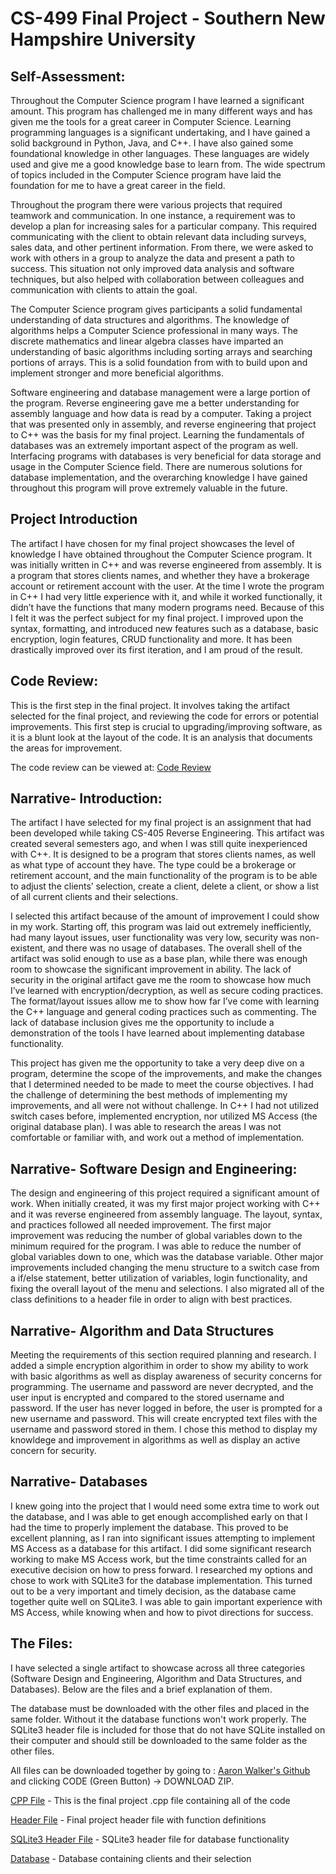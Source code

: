 # CS-499 Final Project - Southern New Hampshire University

## Self-Assessment:

Throughout the Computer Science program I have learned a significant amount. This program has challenged me in many different ways and has given me the tools for a great career in Computer Science. Learning programming languages is a significant undertaking, and I have gained a solid background in Python, Java, and C++. I have also gained some foundational knowledge in other languages. These languages are widely used and give me a good knowledge base to learn from. The wide spectrum of topics included in the Computer Science program have laid the foundation for me to have a great career in the field.
	
  Throughout the program there were various projects that required teamwork and communication. In one instance, a requirement was to develop a plan for increasing sales for a particular company. This required communicating with the client to obtain relevant data including surveys, sales data, and other pertinent information. From there, we were asked to work with others in a group to analyze the data and present a path to success. This situation not only improved data analysis and software techniques, but also helped with collaboration between colleagues and communication with clients to attain the goal.
	
  The Computer Science program gives participants a solid fundamental understanding of data structures and algorithms. The knowledge of algorithms helps a Computer Science professional in many ways. The discrete mathematics and linear algebra classes have imparted an understanding of basic algorithms including sorting arrays and searching portions of arrays. This is a solid foundation from with to build upon and implement stronger and more beneficial algorithms.
	
  Software engineering and database management were a large portion of the program. Reverse engineering gave me a better understanding for assembly language and how data is read by a computer. Taking a project that was presented only in assembly, and reverse engineering that project to C++ was the basis for my final project. Learning the fundamentals of databases was an extremely important aspect of the program as well. Interfacing programs with databases is very beneficial for data storage and usage in the Computer Science field. There are numerous solutions for database implementation, and the overarching knowledge I have gained throughout this program will prove extremely valuable in the future.

## Project Introduction

  The artifact I have chosen for my final project showcases the level of knowledge I have obtained throughout the Computer Science program. It was initially written in C++ and was reverse engineered from assembly. It is a program that stores clients names, and whether they have a brokerage account or retirement account with the user. At the time I wrote the program in C++ I had very little experience with it, and while it worked functionally, it didn’t have the functions that many modern programs need. Because of this I felt it was the perfect subject for my final project. I improved upon the syntax, formatting, and introduced new features such as a database, basic encryption, login features, CRUD functionality and more. It has been drastically improved over its first iteration, and I am proud of the result.

## Code Review:

This is the first step in the final project. It involves taking the artifact selected for the final project, and reviewing the code for errors or potential improvements. This first step is crucial to upgrading/improving software, as it is a blunt look at the layout of the code. It is an analysis that documents the areas for improvement.

The code review can be viewed at: [Code Review](https://youtu.be/rSHNLTSwy0Y)

## Narrative- Introduction:

The artifact I have selected for my final project is an assignment that had been developed while taking CS-405 Reverse Engineering. This artifact was created several semesters ago, and when I was still quite inexperienced with C++. It is designed to be a program that stores clients names, as well as what type of account they have. The type could be a brokerage or retirement account, and the main functionality of the program is to be able to adjust the clients’ selection, create a client, delete a client, or show a list of all current clients and their selections.

I selected this artifact because of the amount of improvement I could show in my work. Starting off, this program was laid out extremely inefficiently, had many layout issues, user functionality was very low, security was non-existent, and there was no usage of databases. The overall shell of the artifact was solid enough to use as a base plan, while there was enough room to showcase the significant improvement in ability. The lack of security in the original artifact gave me the room to showcase how much I’ve learned with encryption/decryption, as well as secure coding practices. The format/layout issues allow me to show how far I’ve come with learning the C++ language and general coding practices such as commenting. The lack of database inclusion gives me the opportunity to include a demonstration of the tools I have learned about implementing database functionality.

This project has given me the opportunity to take a very deep dive on a program, determine the scope of the improvements, and make the changes that I determined needed to be made to meet the course objectives. I had the challenge of determining the best methods of implementing my improvements, and all were not without challenge. In C++ I had not utilized switch cases before, implemented encryption, nor utilized MS Access (the original database plan). I was able to research the areas I was not comfortable or familiar with, and work out a method of implementation.

## Narrative- Software Design and Engineering:

The design and engineering of this project required a significant amount of work. When initially created, it was my first major project working with C++ and it was reverse engineered from assembly language. The layout, syntax, and practices followed all needed improvement. The first major improvement was reducing the number of global variables down to the minimum required for the program. I was able to reduce the number of global variables down to one, which was the database variable. Other major improvements included changing the menu structure to a switch case from a if/else statement, better utilization of variables, login functionality, and fixing the overall layout of the menu and selections. I also migrated all of the class definitions to a header file in order to align with best practices.

## Narrative- Algorithm and Data Structures

Meeting the requirements of this section required planning and research. I added a simple encryption algorithim in order to show my ability to work with basic algorithms as well as display awareness of security concerns for programming. The username and password are never decrypted, and the user input is encrypted and compared to the stored username and password. If the user has never logged in before, the user is prompted for a new username and password. This will create encrypted text files with the username and password stored in them. I chose this method to display my knowldege and improvement in algorithms as well as display an active concern for security.

## Narrative- Databases

I knew going into the project that I would need some extra time to work out the database, and I was able to get enough accomplished early on that I had the time to properly implement the database. This proved to be excellent planning, as I ran into significant issues attempting to implement MS Access as a database for this artifact. I did some significant research working to make MS Access work, but the time constraints called for an executive decision on how to press forward. I researched my options and chose to work with SQLite3 for the database implementation. This turned out to be a very important and timely decision, as the database came together quite well on SQLite3. I was able to gain important experience with MS Access, while knowing when and how to pivot directions for success.

## The Files:

I have selected a single artifact to showcase across all three categories (Software Design and Engineering, Algorithm and Data Structures, and Databases). Below are the files and a brief explanation of them.

The database must be downloaded with the other files and placed in the same folder. Without it the database functions won't work properly. The SQLite3 header file is included for those that do not have SQLite installed on their computer and should still be downloaded to the same folder as the other files.

All files can be downloaded together by going to : [Aaron Walker's Github](https://github.com/AaronWUSN/AaronWUSN.github.io) and clicking CODE (Green Button) -> DOWNLOAD ZIP.

[CPP File](FinalProject.cpp) - This is the final project .cpp file containing all of the code

[Header File](FinalProject.h) - Final project header file with function definitions

[SQLite3 Header File](sqlite3.h) - SQLite3 header file for database functionality

[Database](FINAL.db) - Database containing clients and their selection
